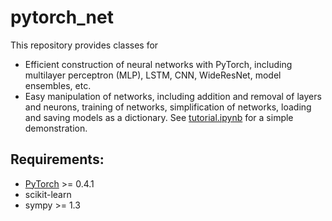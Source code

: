 # pytorch_net

This repository provides classes for 
- Efficient construction of neural networks with PyTorch, including multilayer perceptron (MLP), LSTM, CNN, WideResNet, model ensembles, etc.
- Easy manipulation of networks, including addition and removal of layers and neurons, training of networks, simplification of networks, loading and saving models as a dictionary. 
See [tutorial.ipynb](https://github.com/tailintalent/pytorch_net/blob/master/Tutorial.ipynb) for a simple demonstration.


## Requirements:
- [PyTorch](https://pytorch.org/) >= 0.4.1
- scikit-learn
- sympy >= 1.3
